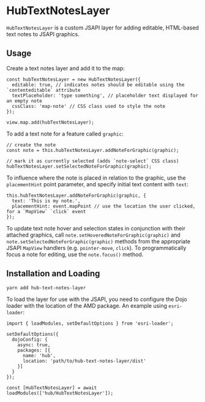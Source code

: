 # HubTextNotesLayer

`HubTextNotesLayer` is a custom JSAPI layer for adding editable, HTML-based text notes to JSAPI graphics.

## Usage

Create a text notes layer and add it to the map:

```
const hubTextNotesLayer = new HubTextNotesLayer({
  editable: true, // indicates notes should be editable using the `contenteditable` attribute
  textPlaceholder: 'type something', // placeholder text displayed for an empty note
  cssClass: 'map-note' // CSS class used to style the note
});

view.map.add(hubTextNotesLayer);
```

To add a text note for a feature called `graphic`:

```
// create the note
const note = this.hubTextNotesLayer.addNoteForGraphic(graphic);

// mark it as currently selected (adds `note-select` CSS class)
hubTextNotesLayer.setSelectedNoteForGraphic(graphic);
```

To influence where the note is placed in relation to the graphic, use the `placementHint` point parameter, and specify initial text content with `text`:

```
this.hubTextNotesLayer.addNoteForGraphic(graphic, {
  text: 'This is my note.',
  placementHint: event.mapPoint // use the location the user clicked, for a `MapView` `click` event
});
```

To update text note hover and selection states in conjunction with their attached graphics, call `note.setHoveredNoteForGraphic(graphic)` and `note.setSelectedNoteForGraphic(graphic)` methods from the appropriate JSAPI `MapView` handlers (e.g. `pointer-move`, `click`).
To programmatically focus a note for editing, use the `note.focus()` method.


## Installation and Loading

`yarn add hub-text-notes-layer`

To load the layer for use with the JSAPI, you need to configure the Dojo loader with the location of the AMD package. An example using `esri-loader`:

```
import { loadModules, setDefaultOptions } from 'esri-loader';

setDefaultOptions({
  dojoConfig: {
    async: true,
    packages: [{
      name: 'hub',
      location: 'path/to/hub-text-notes-layer/dist'
    }]
  }
});

const [HubTextNotesLayer] = await loadModules(['hub/HubTextNotesLayer']);
```
